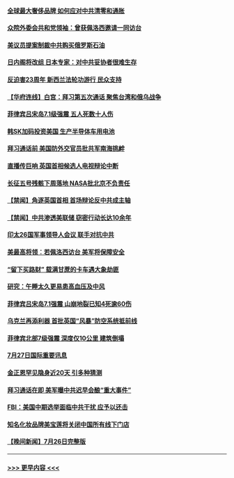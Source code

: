 #### [全球最大奢侈品牌 如何应对中共清零和通胀](../pages/prog202/a103488770.md?t=07280751) 
#### [众院外委会共和党领袖：曾获佩洛西邀请一同访台](../pages/prog202/a103488740.md?t=07280751) 
#### [美议员提案制裁中共购买俄罗斯石油](../pages/prog202/a103488657.md?t=07280751) 
#### [日内阁将改组 日本专家：对中共妥协者很难生存](../pages/prog202/a103488690.md?t=07280751) 
#### [反迫害23周年 新西兰法轮功游行 民众支持](../pages/prog202/a103488702.md?t=07280751) 
#### [【华府连线】白宫：拜习第五次通话 聚焦台湾和俄乌战争](../pages/prog202/a103488679.md?t=07280751) 
#### [菲律宾吕宋岛7.1级强震 五人死数十人伤](../pages/prog202/a103488677.md?t=07280751) 
#### [韩SK加码投资美国 生产半导体车用电池](../pages/prog202/a103488688.md?t=07280751) 
#### [拜习通话前 美国防外交官员批共军南海挑衅](../pages/prog202/a103488675.md?t=07280751) 
#### [直播传巨响 英国首相候选人电视辩论中断](../pages/prog202/a103488681.md?t=07280751) 
#### [长征五号残骸下周落地 NASA批北京不负责任](../pages/prog202/a103488554.md?t=07280751) 
#### [【禁闻】角逐英国首相 首场辩论反中共成主轴](../pages/prog202/a103488572.md?t=07280751) 
#### [【禁闻】中共渗透美联储 窃密行动长达10余年](../pages/prog202/a103488568.md?t=07280751) 
#### [印太26国军事领导人会议 联手对抗中共](../pages/prog202/a103488539.md?t=07280751) 
#### [美最高将领︰若佩洛西访台 美军将保障安全](../pages/prog202/a103488528.md?t=07280751) 
#### [“留下买路财” 载满甘蔗的卡车遇大象劫匪](../pages/prog202/a103488432.md?t=07280751) 
#### [研究：午睡太久更易患高血压及中风](../pages/prog202/a103488420.md?t=07280751) 
#### [菲律宾吕宋岛7.1强震 山崩地裂已知4死逾60伤](../pages/prog202/a103488435.md?t=07280751) 
#### [乌克兰再添利器 首批英国“风暴”防空系统抵前线](../pages/prog202/a103488407.md?t=07280751) 
#### [菲律宾北部7级强震 深度仅10公里 建筑倒塌](../pages/prog202/a103488411.md?t=07280751) 
#### [7月27日国际重要讯息](../pages/prog202/a103488409.md?t=07280751) 
#### [金正恩罕见隐身近20天 引多种猜测](../pages/prog202/a103488400.md?t=07280751) 
#### [拜习通话在即 美军曝中共迟早会酿“重大事件”](../pages/prog202/a103488368.md?t=07280751) 
#### [FBI：美国中期选举面临中共干扰 应予以还击](../pages/prog202/a103488325.md?t=07280751) 
#### [知名化妆品牌美宝莲将关闭中国所有线下门店](../pages/prog202/a103488259.md?t=07280751) 
#### [【晚间新闻】7月26日完整版](../pages/prog202/a103488161.md?t=07280751) 

----
#### [ >>> 更早内容 <<< ](../indexes/prog202-earlier.md)
